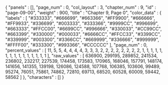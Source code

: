 {
  "panels" : [],
  "page_num" : 0,
  "col_layout" : 3,
  "chapter_num" : 9,
  "id" : "page-09-00",
  "weight" : 900,
  "title" : "Chapter 9, Page 0",
  "color_data" : {
    "labels" : [
      "#333333",
      "#666699",
      "#663366",
      "#FF9900",
      "#666666",
      "#FF9933",
      "#336699",
      "#003333",
      "#333366",
      "#9999CC",
      "#996699",
      "#663333",
      "#FFCC00",
      "#6699CC",
      "#996666",
      "#330033",
      "#CC99CC",
      "#663399",
      "#330000",
      "#000033",
      "#6666CC",
      "#FFCC33",
      "#3399CC",
      "#339999",
      "#003300",
      "#3366CC",
      "#669999",
      "#336666",
      "#999999",
      "#FFFF00",
      "#333300",
      "#993366",
      "#CCCCCC"
    ],
    "page_num" : 0,
    "percent_values" : [
      11,
      5,
      5,
      4,
      4,
      4,
      4,
      3,
      3,
      3,
      2,
      2,
      2,
      2,
      2,
      2,
      2,
      2,
      1,
      1,
      1,
      1,
      1,
      1,
      1,
      1,
      1,
      1,
      1,
      1,
      1,
      1,
      1
    ],
    "raw_values" : [
      636900,
      299195,
      289852,
      241534,
      236802,
      232217,
      227539,
      174458,
      173583,
      170965,
      168046,
      157791,
      148174,
      141656,
      141355,
      139198,
      126086,
      124588,
      107768,
      106385,
      103606,
      99489,
      95274,
      76051,
      75861,
      74862,
      72810,
      69713,
      68520,
      60528,
      60009,
      59442,
      58562
    ]
  },
  "characters" : []
}
